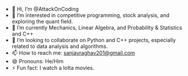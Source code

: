 - 👋 Hi, I’m @AttackOnCoding  
- 👀 I’m interested in competitive programming, stock analysis, and exploring the quant field.  
- 🌱 I’m currently Mechanics, Linear Algebra, and Probability & Statistics and C++
- 💞️ I’m looking to collaborate on Python and C++ projects, especially related to data analysis and algorithms.  
- 📫 How to reach me: sanjayraghav201@gmail.com  
- 😄 Pronouns: He/Him  
- ⚡ Fun fact: I watch a lotta movies.
